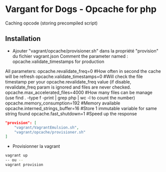 # Vargant for Dogs - Opcache for php

Caching opcode (storing precompiled script)

## Installation

* Ajouter "vagrant/opcache/provisioner.sh" dans la propriété "provision" du fichier vagrant.json
Comment the parameter named : opcache.validate_timestamps for production

All parameters:
opcache.revalidate_freq=0 #How often in second the cache will be refresh
opcache.validate_timestamps=0 #Will check the file timestamp per your opcache.revalidate_freq value (if disable, revalidate_freq param is ignored and files are never checked.
opcache.max_accelerated_files=4000 #How many files can be manage (use find . -type f -print | grep php | wc -l to count the number)
opcache.memory_consumption=192 #Memory available
opcache.interned_strings_buffer=16 #Store 1 immutable variable for same string found
opcache.fast_shutdown=1 #Speed up the response

```json
"provision": [
    "vagrant/VagrantEmulsion.sh",
    "vagrant/opcache/provisioner.sh"
]
```

* Provisionner la vagrant

```bash
vagrant up
-- ou --
vagrant provision
```

